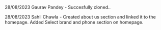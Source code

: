28/08/2023
Gaurav Pandey - Succesfully cloned..

28/08/2023
Sahil Chawla - 
Created about us section and linked it to the homepage.
Added Select brand and phone section on homepage.